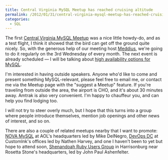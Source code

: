 ```yaml
---
title: Central Virginia MySQL Meetup has reached cruising altitude
permalink: /2012/01/31/central-virginia-mysql-meetup-has-reached-cruising-altitude/
categories:
  - SQL
---
```

The first [Central Virginia MySQL Meetup][1] was a nice little howdy-do, and as a test flight, I think it showed that the bird can get off the ground quite nicely. So, with the generous help of our meeting host [Meddius][2], we're going to do it regularly on the 3rd Wednesday of every month. The next event is already scheduled &#8212; I will be talking about [high availability options for MySQL][3].

I'm interested in having outside speakers. Anyone who'd like to come and present something MySQL-relevant, please feel free to email me, or contact me via the Meetup page with the "suggest a Meetup" feature. If you're traveling from outside the area, the airport is CHO, and it's about 30 minutes away. Amtrak is also very convenient. I'm happy to chauffeur you, and can help you find lodging too.

I will not try to steer overly much, but I hope that this turns into a group where people introduce themselves, mention job openings and other news of interest, and so on.

There are also a couple of related meetups nearby that I want to promote: [NOVA MySQL][4] at AOL's headquarters led by Mike DelNegro, [DevOps DC][5] at CustomInk's offices led by Nathen Harvey, and one I haven't been to yet but hope to attend soon, [Shenandoah Ruby Users Group][6] in Harrisonburg near Rosetta Stone's headquarters, led by John Paul Ashenfelter.

 [1]: http://www.meetup.com/Central-Virginia-MySQL-Meetup/
 [2]: http://www.meddius.com/
 [3]: http://www.meetup.com/Central-Virginia-MySQL-Meetup/events/50492012/
 [4]: http://www.meetup.com/NOVA-MySQL/
 [5]: http://www.meetup.com/DevOpsDC/
 [6]: http://www.meetup.com/ruby-128/
